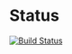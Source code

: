 # Status

[![Build Status](https://goatstruck.visualstudio.com/PtahBuilder/_apis/build/status/alonghurst.ptahbuilder?branchName=master)](https://goatstruck.visualstudio.com/PtahBuilder/_build/latest?definitionId=5&branchName=master)
